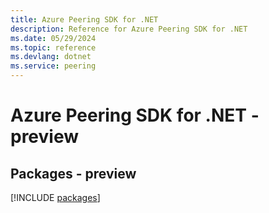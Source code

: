 ```yaml
---
title: Azure Peering SDK for .NET
description: Reference for Azure Peering SDK for .NET
ms.date: 05/29/2024
ms.topic: reference
ms.devlang: dotnet
ms.service: peering
---
```

# Azure Peering SDK for .NET - preview
## Packages - preview
[!INCLUDE [packages](peering-index.md)]